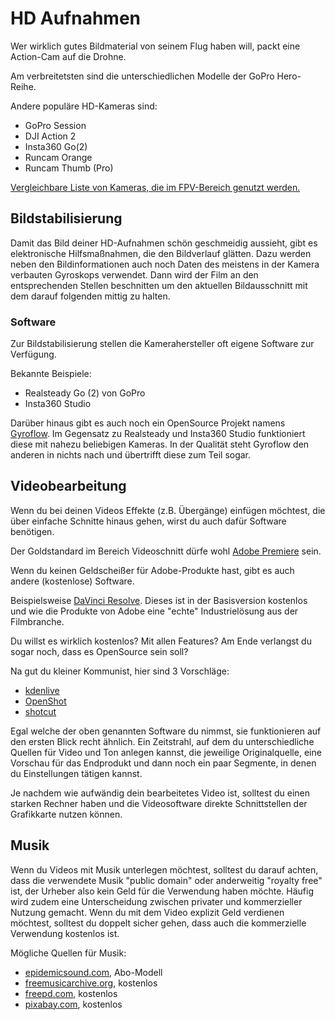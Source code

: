 # HD Aufnahmen

Wer wirklich gutes Bildmaterial von seinem Flug haben will, packt eine Action-Cam auf die Drohne.

Am verbreitetsten sind die unterschiedlichen Modelle der GoPro Hero-Reihe.

Andere populäre HD-Kameras sind:

- GoPro Session
- DJI Action 2
- Insta360 Go(2)
- Runcam Orange
- Runcam Thumb (Pro)

[Vergleichbare Liste von Kameras, die im FPV-Bereich genutzt werden.](https://docs.google.com/spreadsheets/d/1flQCDGzn3iUM2gqrI4_A_eQeZDlQujl-d9SckiypVXU/edit?usp=sharing)

## Bildstabilisierung

Damit das Bild deiner HD-Aufnahmen schön geschmeidig aussieht, gibt es elektronische Hilfsmaßnahmen, die den Bildverlauf glätten. Dazu werden neben den Bildinformationen auch noch Daten des meistens in der Kamera verbauten Gyroskops verwendet. Dann wird der Film an den entsprechenden Stellen beschnitten um den aktuellen Bildausschnitt mit dem darauf folgenden mittig zu halten.

### Software

Zur Bildstabilisierung stellen die Kamerahersteller oft eigene Software zur Verfügung.

Bekannte Beispiele:

- Realsteady Go (2) von GoPro
- Insta360 Studio

Darüber hinaus gibt es auch noch ein OpenSource Projekt namens [Gyroflow](https://gyroflow.xyz/). Im Gegensatz zu Realsteady und Insta360 Studio funktioniert diese mit nahezu beliebigen Kameras. In der Qualität steht Gyroflow den anderen in nichts nach und übertrifft diese zum Teil sogar.

## Videobearbeitung

Wenn du bei deinen Videos Effekte (z.B. Übergänge) einfügen möchtest, die über einfache Schnitte hinaus gehen, wirst du auch dafür Software benötigen.

Der Goldstandard im Bereich Videoschnitt dürfe wohl [Adobe Premiere](https://www.adobe.com/de/products/premiere.html) sein.

Wenn du keinen Geldscheißer für Adobe-Produkte hast, gibt es auch andere (kostenlose) Software.

Beispielsweise [DaVinci Resolve](https://www.blackmagicdesign.com/de/products/davinciresolve/). Dieses ist in der Basisversion kostenlos und wie die Produkte von Adobe eine "echte" Industrielösung aus der Filmbranche.

Du willst es wirklich kostenlos? Mit allen Features? Am Ende verlangst du sogar noch, dass es OpenSource sein soll?

Na gut du kleiner Kommunist, hier sind 3 Vorschläge:

- [kdenlive](https://kdenlive.org/)
- [OpenShot](https://www.openshot.org/de/)
- [shotcut](https://www.shotcut.org/)

Egal welche der oben genannten Software du nimmst, sie funktionieren auf den ersten Blick recht ähnlich. Ein Zeitstrahl, auf dem du unterschiedliche Quellen für Video und Ton anlegen kannst, die jeweilige Originalquelle, eine Vorschau für das Endprodukt und dann noch ein paar Segmente, in denen du Einstellungen tätigen kannst.

Je nachdem wie aufwändig dein bearbeitetes Video ist, solltest du einen starken Rechner haben und die Videosoftware direkte Schnittstellen der Grafikkarte nutzen können.

## Musik

Wenn du Videos mit Musik unterlegen möchtest, solltest du darauf achten, dass die verwendete Musik "public domain" oder anderweitig "royalty free" ist, der Urheber also kein Geld für die Verwendung haben möchte. Häufig wird zudem eine Unterscheidung zwischen privater und kommerzieller Nutzung gemacht. Wenn du mit dem Video explizit Geld verdienen möchtest, solltest du doppelt sicher gehen, dass auch die kommerzielle Verwendung kostenlos ist.

Mögliche Quellen für Musik:

- [epidemicsound.com](https://www.epidemicsound.com/), Abo-Modell
- [freemusicarchive.org](https://freemusicarchive.org), kostenlos
- [freepd.com](https://freepd.com/), kostenlos
- [pixabay.com](https://pixabay.com), kostenlos
